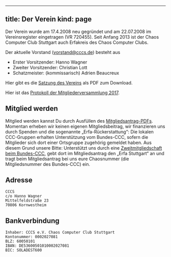 -----
title: Der Verein
kind: page
-----

Der Verein wurde am 17.4.2008 neu gegründet und am 22.07.2008 im
Vereinsregister eingetragen (VR 720455).
Seit Anfang 2013 ist der Chaos Computer Club Stuttgart auch Erfakreis
des Chaos Computer Clubs.

Der aktuelle Vorstand (vorstand@cccs.de) besteht aus

* Erster Vorsitzender: Hanno Wagner
* Zweiter Vorsitzender: Christian Lott
* Schatzmeister: (kommissarisch) Adrien Beaucreux

Hier gibt es die [Satzung des Vereins](CCCS-Satzung-20080417.pdf) als
PDF zum Download.

Hier ist das [Protokoll der Mitgliederversammlung 2017](/about/verein/mv2017/).

## Mitglied werden

Mitglied werden kannst Du durch Ausfüllen des [Mitgliedsantrag-PDFs](Mitgliedsantrag.pdf).
Momentan erheben wir keinen eigenen Mitgliedsbeitrag, wir finanzieren
uns durch Spenden und die sogenannte „Erfa-Rückerstattung“: Die lokalen
CCC-Gruppen erhalten Unterstützung vom Bundes-CCC, sofern die Mitglieder
sich dort einer Ortsgruppe zugehörig gemeldet haben. Aus diesem Grund
unsere Bitte: Unterstützt uns durch eine [Zweitmitgliedschaft beim
Bundes-CCC](http://www.ccc.de/membership), gebt dort im Mitgliedsantrag
den „Erfa Stuttgart“ an und tragt beim Mitgliedsantrag bei uns eure
Chaosnummer (die Mitgliedsnummer des Bundes-CCC) ein.

## Adresse

    CCCS
    c/o Hanno Wagner
    Mittelfeldstraße 23
    70806 Kornwestheim

## Bankverbindung

    Inhaber: CCCS e.V. Chaos Computer Club Stuttgart
    Kontonummer: 0002027081
    BLZ: 60050101
    IBAN: DE53600501010002027081
    BIC: SOLADEST600

